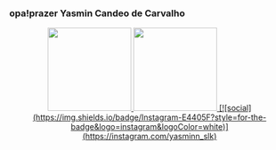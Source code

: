 ### opa!prazer Yasmin Candeo de Carvalho
<div align="center">
  <a href="https://github.com/dsouloficial">
    <img height="150em" src="https://github-readme-stats.vercel.app/api?username=yasminl&count_private=true&include_all_commits=true&show_icons=true&theme=dracula&hide_border=false&show_owner=true"/>
    <img height="150em" src="https://github-readme-stats.vercel.app/api/top-langs/?username=yasmin&theme=dracula&hide_border=false&&layout=compact"/>
[![social](https://img.shields.io/badge/Instagram-E4405F?style=for-the-badge&logo=instagram&logoColor=white)](https://instagram.com/yasminn_slk)
